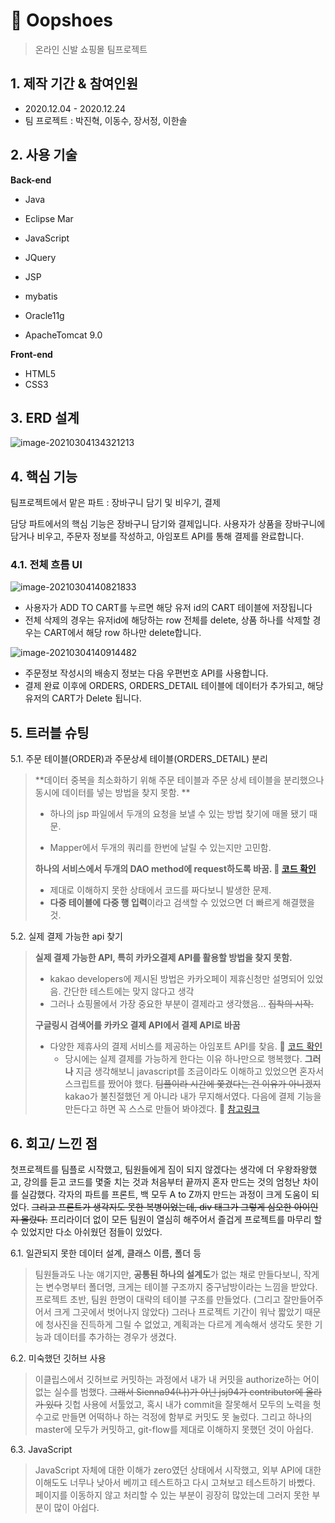 # :athletic_shoe: Oopshoes

> 온라인 신발 쇼핑몰 팀프로젝트



## 1. 제작 기간 & 참여인원

- 2020.12.04 - 2020.12.24
- 팀 프로젝트 : 박진혁, 이동수, 장서정, 이한솔



## 2. 사용 기술

<strong>Back-end</strong>

- Java
- Eclipse Mar
- JavaScript
- JQuery
- JSP
- mybatis

- Oracle11g
- ApacheTomcat 9.0

<strong>Front-end</strong>

- HTML5
- CSS3



## 3. ERD 설계
![image-20210304134321213](https://user-images.githubusercontent.com/69448123/109942595-b0de2380-7d17-11eb-878e-8f160dfc11d9.png)


## 4. 핵심 기능

팀프로젝트에서 맡은 파트 : 장바구니 담기 및 비우기, 결제

담당 파트에서의 핵심 기능은 장바구니 담기와 결제입니다. 사용자가 상품을 장바구니에 담거나 비우고, 주문자 정보를 작성하고, 아임포트 API를 통해 결제를 완료합니다.



### 4.1. 전체 흐름 UI
![image-20210304140821833](https://user-images.githubusercontent.com/69448123/109942767-db2fe100-7d17-11eb-9740-336a94636291.png)
- 사용자가 ADD TO CART를 누르면 해당 유저 id의 CART 테이블에 저장됩니다
- 전체 삭제의 경우는 유저id에 해당하는 row 전체를 delete, 상품 하나를 삭제할 경우는 CART에서 해당 row 하나만 delete합니다.

![image-20210304140914482](https://user-images.githubusercontent.com/69448123/109943037-1b8f5f00-7d18-11eb-88ff-db9eb0d55dd3.png)

- 주문정보 작성시의 배송지 정보는 다음 우편번호 API를 사용합니다.
- 결제 완료 이후에 ORDERS, ORDERS_DETAIL 테이블에 데이터가 추가되고, 해당 유저의 CART가 Delete 됩니다.



## 5. 트러블 슈팅

5.1. 주문 테이블(ORDER)과 주문상세 테이블(ORDERS_DETAIL) 분리  

> **데이터 중복을 최소화하기 위해 주문 테이블과 주문 상세 테이블을 분리했으나 동시에 데이터를 넣는 방법을 찾지 못함. **
>
> - 하나의 jsp 파일에서 두개의 요청을 보낼 수 있는 방법 찾기에 매몰 됐기 때문.
>
> - Mapper에서 두개의 쿼리를 한번에 날릴 수 있는지만 고민함.
>
> **하나의 서비스에서  두개의 DAO method에 request하도록 바꿈. :pushpin: [코드 확인](https://github.com/Sienna94/OopShoes/blob/afe82b0164205ba2f316a466096b502f513d53c3/src/com/pay/service/PayInputService.java#L58)**
>
> - 제대로 이해하지 못한 상태에서 코드를 짜다보니 발생한 문제.
> - <strong>다중 테이블에 다중 행 입력</strong>이라고 검색할 수 있었으면 더 빠르게 해결했을 것.



5.2. 실제 결제 가능한 api 찾기

> **실제 결제 가능한 API, 특히 카카오결제 API를 활용할 방법을 찾지 못함.**
>
> - kakao  developers에 제시된 방법은 카카오페이 제휴신청만 설명되어 있었음. 간단한 테스트에는 맞지 않다고 생각
> - 그러나 쇼핑몰에서 가장 중요한 부분이 결제라고 생각했음... ~~집착의 시작.~~
>
> **구글링시 검색어를 카카오 결제 API에서 결제 API로 바꿈**
>
> * 다양한 제휴사의 결제 서비스를 제공하는 아임포트 API를 찾음. :pushpin: [코드 확인](https://github.com/Sienna94/OopShoes/blob/fa1b8bbe28a7bc7321227b5f0811249a081aa88a/WebContent/pay/payment.jsp#L64)
>   - 당시에는 실제 결제를 가능하게 한다는 이유 하나만으로 행복했다. **그러나** 지금 생각해보니 javascript를 조금이라도 이해하고 있었으면  혼자서 스크립트를 짰어야 했다. ~~팀플이라 시간에 쫓겼다는 건 이유가 아니겠지~~ kakao가 불친절했던 게 아니라 내가 무지해서였다. 다음에 결제 기능을 만든다고 하면 꼭 스스로 만들어 봐야겠다. :memo: [참고링크](https://dongsik93.github.io/til/2019/10/20/til-django-kakaopay/)



## 6. 회고/ 느낀 점

첫프로젝트를 팀플로 시작했고, 팀원들에게 짐이 되지 않겠다는 생각에 더 우왕좌왕했고, 강의를 듣고 코드를 몇줄 치는 것과 처음부터 끝까지 혼자 만드는 것의 엄청난 차이를 실감했다. 각자의 파트를 프론트, 백 모두 A to Z까지 만드는 과정이 크게 도움이 되었다. ~~그리고 프론트가 생각지도 못한 복병이었는데, div 태그가 그렇게 심오한 아이인지 몰랐다.~~ 프리라이더 없이 모든 팀원이 열심히 해주어서 즐겁게 프로젝트를 마무리 할 수 있었지만 다소 아쉬웠던 점들이 있었다.



6.1. 일관되지 못한 데이터 설계, 클래스 이름, 폴더 등

> 팀원들과도 나눈 얘기지만, **공통된 하나의 설계도**가 없는 채로 만들다보니, 작게는 변수명부터 폴더명, 크게는 테이블 구조까지 중구남방이라는 느낌을 받았다. 프로젝트 초반, 팀원 한명이 대략의 테이블 구조를 만들었다. (그리고 잘만들어주어서 크게 그곳에서 벗어나지 않았다) 그러나 프로젝트 기간이 워낙 짧았기 때문에 청사진을 진득하게 그릴 수 없었고, 계획과는 다르게 계속해서 생각도 못한 기능과 데이터를 추가하는 경우가 생겼다. 



6.2. 미숙했던 깃허브 사용

> 이클립스에서 깃허브로 커밋하는 과정에서 내가 내 커밋을 authorize하는 어이없는 실수를 범했다. ~~그래서 Sienna94(나)가 아닌 jsj94가 contributor에 올라가 있다~~ 깃헙 사용에 서툴었고, 혹시 내가 commit을 잘못해서 모두의 노력을 헛수고로 만들면 어떡하나 하는 걱정에 함부로 커밋도 못 눌렀다. 그리고 하나의 master에 모두가 커밋하고, git-flow를 제대로 이해하지 못했던 것이 아쉽다.


6.3. JavaScript

> JavaScript  자체에 대한 이해가 zero였던 상태에서 시작했고, 외부 API에 대한 이해도도 너무나 낮아서 베끼고 테스트하고 다시 고쳐보고 테스트하기 바빴다. 페이지를 이동하지 않고 처리할 수 있는 부분이 굉장히 많았는데 그러지 못한 부분이 많이 아쉽다.

